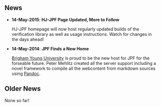 ## News ##
 *  **14-May-2015**: **HJ-JPF Page Updated, More to Follow**
 
	HJ-JPF homepage will now host regularly updated builds of the verification library as well as usage instructions. Watch for changes in the days ahead!
	
 
 *  **14-May-2014**: **JPF Finds a New Home**

    [Brigham Young University](http://www.byu.edu) is proud to be the
    new host for JPF for the forseable future. Peter Mehlitz created
    all the server support including a novel framework to compile all
    the webcontent from markdown sources using
    [Pandoc](http://johnmacfarlane.net/pandoc/).


## Older News ##
None so far!